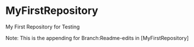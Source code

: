 # MyFirstRepository
My First Repository for Testing

Note: This is the appending for Branch:Readme-edits in [MyFirstRepository]
